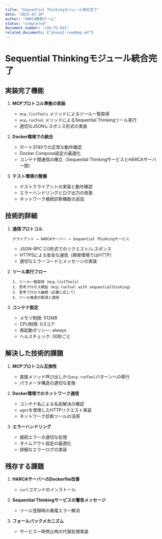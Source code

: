 ```yaml
---
title: "Sequential Thinkingモジュール統合完了"
date: "2025-03-20"
author: "HARCA開発チーム"
status: "completed"
document_number: "LOG-P2-021"
related_documents: ["phase2-roadmap.md"]
---
```


# Sequential Thinkingモジュール統合完了

## 実装完了機能

1. **MCPプロトコル準拠の実装**
   - `mcp.listTools` メソッドによるツール一覧取得
   - `mcp.runTool` メソッドによるSequential Thinkingツール実行
   - 適切なJSONレスポンス形式の実装

2. **Docker環境での統合**
   - ポート3740での正常な動作確認
   - Docker Compose設定の最適化
   - コンテナ間通信の確立（Sequential ThinkingサービスとHARCAサーバー間）

3. **テスト環境の整備**
   - テストクライアントの実装と動作確認
   - エラーハンドリングとログ出力の改善
   - ネットワーク接続診断機能の追加

## 技術的詳細

1. **通信プロトコル**
   ```
   クライアント → HARCAサーバー → Sequential Thinkingサービス
   ```
   - JSON-RPC 2.0形式でのリクエスト/レスポンス
   - HTTPSによる安全な通信（開発環境ではHTTP）
   - 適切なエラーコードとメッセージの実装

2. **ツール実行フロー**
   ```
   1. ツール一覧取得（mcp.listTools）
   2. 思考プロセス開始（mcp.runTool with sequentialthinking）
   3. 思考プロセス継続（必要に応じて）
   4. ツール推奨の取得と適用
   ```

3. **コンテナ設定**
   - メモリ制限: 512MB
   - CPU制限: 0.5コア
   - 再起動ポリシー: always
   - ヘルスチェック: 30秒ごと

## 解決した技術的課題

1. **MCPプロトコル互換性**
   - 直接メソッド呼び出しから`mcp.runTool`パターンへの移行
   - パラメータ構造の適切な変換

2. **Docker環境でのネットワーク通信**
   - コンテナ名による名前解決の確認
   - `wget`を使用したHTTPリクエスト実装
   - ネットワーク診断ツールの活用

3. **エラーハンドリング**
   - 接続エラーの適切な処理
   - タイムアウト設定の最適化
   - 詳細なエラーログの実装

## 残存する課題

1. **HARCAサーバーのDockerfile改善**
   - `curl`コマンドのインストール

2. **Sequential Thinkingサービスの警告メッセージ**
   - ツール登録時の重複エラー解消

3. **フォールバックメカニズム**
   - サービス一時停止時の代替処理実装
